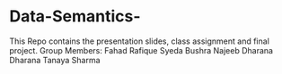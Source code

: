 # Data-Semantics-
This Repo contains the presentation slides, class assignment and final project.
Group Members: 
Fahad Rafique 
Syeda Bushra Najeeb
Dharana Dharana
Tanaya Sharma 
